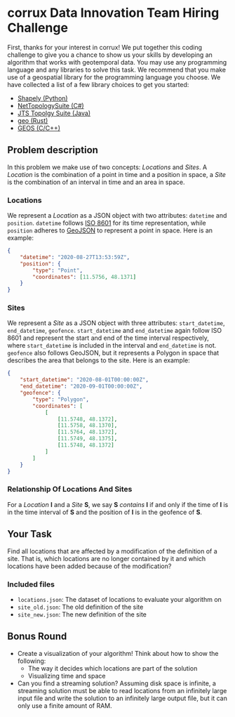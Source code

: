 # corrux Data Innovation Team Hiring Challenge
First, thanks for your interest in corrux! We put together this coding challenge to give you a chance to show us your
skills by developing an algorithm that works with geotemporal data. You may use any
programming language and any libraries to solve this task. We recommend that you make
use of a geospatial library for the programming language you choose. We have collected
a list of a few library choices to get you started:

- [Shapely (Python)](https://shapely.readthedocs.io/en/latest/manual.html)
- [NetTopologySuite (C#)](http://nettopologysuite.github.io/NetTopologySuite/index.html)
- [JTS Topolgy Suite (Java)](https://locationtech.github.io/jts/)
- [geo (Rust)](https://docs.rs/geo/0.14.2/geo/)
- [GEOS (C/C++)](https://trac.osgeo.org/geos)

## Problem description
In this problem we make use of two concepts: *Locations* and *Sites*. A *Location* is the combination of a point in
time and a position in space, a *Site* is the combination of an interval in time and an area in space.

### Locations
We represent a *Location* as a JSON object with two attributes: `datetime` and `position`. `datetime` follows
[ISO 8601](https://en.wikipedia.org/wiki/ISO_8601#Combined_date_and_time_representations) for its time representation,
while `position` adheres to [GeoJSON](https://en.wikipedia.org/wiki/GeoJSON) to represent a point in space. Here is an
example:
```json
{
    "datetime": "2020-08-27T13:53:59Z",
    "position": {
        "type": "Point",
        "coordinates": [11.5756, 48.1371]
    }
}
```

### Sites
We represent a *Site* as a JSON object with three attributes: `start_datetime`, `end_datetime`, `geofence`. `start_datetime`
and `end_datetime` again follow ISO 8601 and represent the start and end of the time interval respectively, where
`start_datetime` is included in the interval and `end_datetime` is not. `geofence` also follows GeoJSON, but it represents
a Polygon in space that describes the area that belongs to the site. Here is an example:
```json
{
    "start_datetime": "2020-08-01T00:00:00Z",
    "end_datetime": "2020-09-01T00:00:00Z",
    "geofence": {
        "type": "Polygon",
        "coordinates": [
            [
                [11.5748, 48.1372],
                [11.5758, 48.1370],
                [11.5764, 48.1372],
                [11.5749, 48.1375],
                [11.5748, 48.1372]
            ]
        ]
    }
}
```

### Relationship Of Locations And Sites
For a *Location* **l** and a *Site* **S**, we say **S** *contains* **l** if and only if the time of **l** is in the time 
interval of **S** and the position of **l** is in the geofence of **S**.

## Your Task
Find all locations that are affected by a modification of the definition of a site. That is, which locations are no
longer contained by it and which locations have been added because of the modification?

### Included files
- `locations.json`: The dataset of locations to evaluate your algorithm on
- `site_old.json`: The old definition of the site
- `site_new.json`: The new definition of the site

## Bonus Round
- Create a visualization of your algorithm! Think about how to show the following:
    * The way it decides which locations are part of the solution
    * Visualizing time and space
- Can you find a streaming solution? Assuming disk space is infinite, a streaming solution must be able to read
    locations from an infinitely large input file and write the solution to an infinitely large output file, but it can
    only use a finite amount of RAM.
